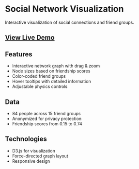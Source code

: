 

# Social Network Visualization

Interactive visualization of social connections and friend groups.

## [View Live Demo](https://dameonn24.github.io/SocialMap/)

## Features
- Interactive network graph with drag & zoom
- Node sizes based on friendship scores
- Color-coded friend groups
- Hover tooltips with detailed information
- Adjustable physics controls

## Data
- 84 people across 15 friend groups
- Anonymized for privacy protection
- Friendship scores from 0.15 to 0.74

## Technologies
- D3.js for visualization
- Force-directed graph layout
- Responsive design
